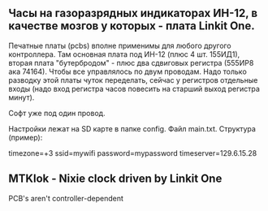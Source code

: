 Часы на газоразрядных индикаторах ИН-12, в качестве мозгов у которых - 
плата Linkit One. 
-----------------------------------------------------------------------
Печатные платы (pcbs) вполне применимы для любого другого контроллера.
Там основная плата под ИН-12 (плюс 4 шт. 155ИД1), вторая плата "бутербродом" - плюс два сдвиговых регистра (555ИР8 ака 74164). Чтобы все управлялось по двум проводам. Надо только разводку этой платы чуток
переделать, сейчас у регистров отдельные входы (надо вход регистра часов
повесить на старший выход регистра минут). 

Софт уже под один провод.

Настройки лежат на SD карте в папке config. Файл main.txt.
Структура (пример):

timezone=+3
ssid=mywifi
password=mypassword
timeserver=129.6.15.28

MTKlok - Nixie clock driven by Linkit One
-----------------------------------------
PCB's aren't controller-dependent

